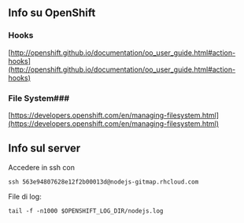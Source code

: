 ## Info su OpenShift ##

### Hooks ###

[http://openshift.github.io/documentation/oo_user_guide.html#action-hooks](http://openshift.github.io/documentation/oo_user_guide.html#action-hooks)

### File System###

[https://developers.openshift.com/en/managing-filesystem.html](https://developers.openshift.com/en/managing-filesystem.html)

## Info sul server ##

Accedere in ssh con 

```
ssh 563e94807628e12f2b00013d@nodejs-gitmap.rhcloud.com
```

File di log:

```
tail -f -n1000 $OPENSHIFT_LOG_DIR/nodejs.log
```